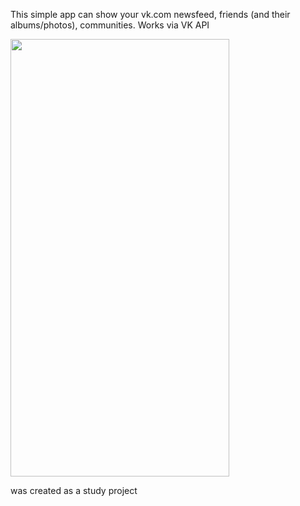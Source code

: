 This simple app can show your vk.com newsfeed, friends (and their albums/photos), communities. Works via VK API

   <img src="https://media.giphy.com/media/4xC8bvWr5MLuY7C0z6/giphy.gif" width="350" height="700" />

was created as a study project
